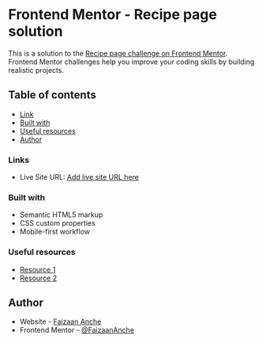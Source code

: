 # Frontend Mentor - Recipe page solution

This is a solution to the [Recipe page challenge on Frontend Mentor](https://www.frontendmentor.io/challenges/recipe-page-KiTsR8QQKm). Frontend Mentor challenges help you improve your coding skills by building realistic projects.

## Table of contents

- [Link](#link)
- [Built with](#built-with)
- [Useful resources](#useful-resources)
- [Author](#author)

### Links

- Live Site URL: [Add live site URL here](https://your-live-site-url.com)

### Built with

- Semantic HTML5 markup
- CSS custom properties
- Mobile-first workflow

### Useful resources

- [Resource 1](https://www.w3schools.com/html/)
- [Resource 2](https://www.w3schools.com/css/)

## Author

- Website - [Faizaan Anche](https://faizaananche.github.io/Project_Portfolio/)
- Frontend Mentor - [@FaizaanAnche](https://www.frontendmentor.io/profile/FaizaanAnche)
